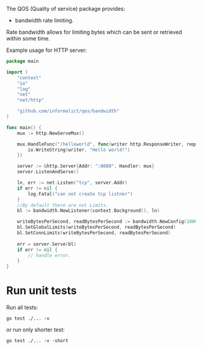 The QOS (Quality of service) package provides:
- bandwidth rate limiting.


Rate bandwidth allows for limiting bytes which can be sent or retrieved within some time.

Example usage for HTTP server:
```go
package main

import (
	"context"
	"io"
	"log"
	"net"
	"net/http"

	"github.com/informalict/qos/bandwidth"
)

func main() {
	mux := http.NewServeMux()

	mux.HandleFunc("/helloworld", func(writer http.ResponseWriter, request *http.Request) {
		io.WriteString(writer, "Hello world!")
	})

	server := &http.Server{Addr: ":8080", Handler: mux}
	server.ListenAndServe()

	ln, err := net.Listen("tcp", server.Addr)
	if err != nil {
		log.Fatal("can not create tcp listner")
	}
	//By default there are not Limits.
	bl := bandwidth.NewListener(context.Background(), ln)

	writeBytesPerSecond, readBytesPerSecond := bandwidth.NewConfig(1000), bandwidth.NewConfig(2000)
	bl.SetGlobalLimits(writeBytesPerSecond, readBytesPerSecond)
	bl.SetConnLimits(writeBytesPerSecond, readBytesPerSecond)
	
	err = server.Serve(bl)
	if err != nil {
		// handle error.
	}
}
```

# Run unit tests

Run all tests:
```shell
go test ./... -v
```
or run only shorter test:
```shell
go test ./... -v -short
```